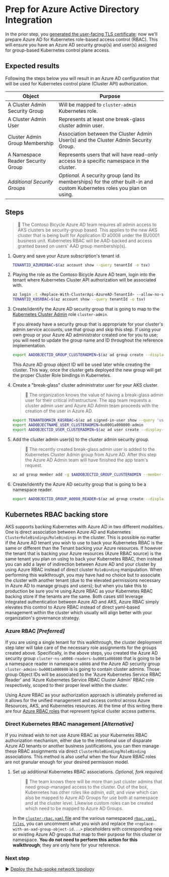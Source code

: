 # Prep for Azure Active Directory Integration

In the prior step, you [generated the user-facing TLS certificate](./02-ca-certificates.md); now we'll prepare Azure AD for Kubernetes role-based access control (RBAC). This will ensure you have an Azure AD security group(s) and user(s) assigned for group-based Kubernetes control plane access.

## Expected results

Following the steps below you will result in an Azure AD configuration that will be used for Kubernetes control plane (Cluster API) authorization.

| Object                             | Purpose                                                 |
|------------------------------------|---------------------------------------------------------|
| A Cluster Admin Security Group     | Will be mapped to `cluster-admin` Kubernetes role.      |
| A Cluster Admin User               | Represents at least one break-glass cluster admin user. |
| Cluster Admin Group Membership     | Association between the Cluster Admin User(s) and the Cluster Admin Security Group. |
| A Namespace Reader Security Group  | Represents users that will have read-only access to a specific namespace in the cluster. |
| _Additional Security Groups_       | _Optional._ A security group (and its memberships) for the other built-in and custom Kubernetes roles you plan on using. |

## Steps

> :book: The Contoso Bicycle Azure AD team requires all admin access to AKS clusters be security-group based. This applies to the new AKS cluster that is being built for Application ID a0008 under the BU0001 business unit. Kubernetes RBAC will be AAD-backed and access granted based on users' AAD group membership(s).

1. Query and save your Azure subscription's tenant id.

   ```bash
   TENANTID_AZURERBAC=$(az account show --query tenantId -o tsv)
   ```

1. Playing the role as the Contoso Bicycle Azure AD team, login into the tenant where Kubernetes Cluster API authorization will be associated with.

   ```bash
   az login -t <Replace-With-ClusterApi-AzureAD-TenantId> --allow-no-subscriptions
   TENANTID_K8SRBAC=$(az account show --query tenantId -o tsv)
   ```

1. Create/identify the Azure AD security group that is going to map to the [Kubernetes Cluster Admin](https://kubernetes.io/docs/reference/access-authn-authz/rbac/#user-facing-roles) role `cluster-admin`.

   If you already have a security group that is appropriate for your cluster's admin service accounts, use that group and skip this step. If using your own group or your Azure AD administrator created one for you to use; you will need to update the group name and ID throughout the reference implementation.

   ```bash
   export AADOBJECTID_GROUP_CLUSTERADMIN=$(az ad group create --display-name 'cluster-admins-bu0001a000800' --mail-nickname 'cluster-admins-bu0001a000800' --description "Principals in this group are cluster admins in the bu0001a000800 cluster." --query objectId -o tsv)
   ```

   This Azure AD group object ID will be used later while creating the cluster. This way, once the cluster gets deployed the new group will get the proper Cluster Role bindings in Kubernetes.

1. Create a "break-glass" cluster administrator user for your AKS cluster.

   > :book: The organization knows the value of having a break-glass admin user for their critical infrastructure. The app team requests a cluster admin user and Azure AD Admin team proceeds with the creation of the user in Azure AD.

   ```bash
   export TENANTDOMAIN_K8SRBAC=$(az ad signed-in-user show --query 'userPrincipalName' -o tsv | cut -d '@' -f 2 | sed 's/\"//')
   export AADOBJECTNAME_USER_CLUSTERADMIN=bu0001a000800-admin
   export AADOBJECTID_USER_CLUSTERADMIN=$(az ad user create --display-name=${AADOBJECTNAME_USER_CLUSTERADMIN} --user-principal-name ${AADOBJECTNAME_USER_CLUSTERADMIN}@${TENANTDOMAIN_K8SRBAC} --force-change-password-next-login --password ChangeMebu0001a0008AdminChangeMe --query objectId -o tsv)
   ```

1. Add the cluster admin user(s) to the cluster admin security group.

   > :book: The recently created break-glass admin user is added to the Kubernetes Cluster Admin group from Azure AD. After this step the Azure AD Admin team will have finished the app team's request.

   ```bash
   az ad group member add -g $AADOBJECTID_GROUP_CLUSTERADMIN --member-id $AADOBJECTID_USER_CLUSTERADMIN
   ```

1. Create/identify the Azure AD security group that is going to be a namespace reader.

   ```bash
   export AADOBJECTID_GROUP_A0008_READER=$(az ad group create --display-name 'cluster-ns-a0008-readers-bu0001a000800' --mail-nickname 'cluster-ns-a0008-readers-bu0001a000800' --description "Principals in this group are readers of namespace a0008 in the bu0001a000800 cluster." --query objectId -o tsv)
   ```

## Kubernetes RBAC backing store

AKS supports backing Kubernetes with Azure AD in two different modalities. One is direct association between Azure AD and Kubernetes `ClusterRoleBindings`/`RoleBindings` in the cluster. This is possible no matter if the Azure AD tenant you wish to use to back your Kubernetes RBAC is the same or different than the Tenant backing your Azure resources. If however the tenant that is backing your Azure resources (Azure RBAC source) is the same tenant you plan on using to back your Kubernetes RBAC, then instead you can add a layer of indirection between Azure AD and your cluster by using Azure RBAC instead of direct cluster `RoleBinding` manipulation.  When performing this walkthrough, you may have had no choice but to associate the cluster with another tenant (due to the elevated permissions necessary in Azure AD to manage groups and users); but when you take this to production be sure you're using Azure RBAC as your Kubernetes RBAC backing store if the tenants are the same. Both cases still leverage integrated authentication between Azure AD and AKS, Azure RBAC simply elevates this control to Azure RBAC instead of direct yaml-based management within the cluster which usually will align better with your organization's governance strategy.

### Azure RBAC _[Preferred]_

If you are using a single tenant for this walkthrough, the cluster deployment step later will take care of the necessary role assignments for the groups created above.  Specifically, in the above steps, you created the Azure AD security group `cluster-ns-a0008-readers-bu0001a000800` that is going to be a namespace reader in namespace `a0008` and the Azure AD security group `cluster-admins-bu0001a000800` is is going to contain cluster admins. Those group Object IDs will be associated to the 'Azure Kubernetes Service RBAC Reader' and 'Azure Kubernetes Service RBAC Cluster Admin' RBAC role respectively, scoped to their proper level within the cluster.

Using Azure RBAC as your authorization approach is ultimately preferred as it allows for the unified management and access control across Azure Resources, AKS, and Kubernetes resources.  At the time of this writing there are four [Azure RBAC roles](https://docs.microsoft.com/azure/aks/manage-azure-rbac#create-role-assignments-for-users-to-access-cluster) that represent typical cluster access patterns.

### Direct Kubernetes RBAC management _[Alternative]_

If you instead wish to not use Azure RBAC as your Kubernetes RBAC authorization mechanism, either due to the intentional use of disparate Azure AD tenants or another business justifications, you can then manage these RBAC assignments via direct `ClusterRoleBinding`/`RoleBinding` associations. This method is also useful when the four Azure RBAC roles are not granular enough for your desired permission model.

1. Set up additional Kubernetes RBAC associations. _Optional, fork required._

   > :book:  The team knows there will be more than just cluster admins that need group-managed access to the cluster. Out of the box, Kubernetes has other roles like _admin_, _edit_, and _view_ which can also be mapped to Azure AD Groups for use both at namespace and at the cluster level. Likewise custom roles can be created which need to be mapped to Azure AD Groups.

   In the [`cluster-rbac.yaml` file](./cluster-manifests/cluster-rbac.yaml) and the various namespaced [`rbac.yaml files`](./cluster-manifests/cluster-baseline-settings/rbac.yaml), you can uncomment what you wish and replace the `<replace-with-an-aad-group-object-id...>` placeholders with corresponding new or existing Azure AD groups that map to their purpose for this cluster or namespace. **You do not need to perform this action for this walkthrough**; they are only here for your reference.

### Next step

:arrow_forward: [Deploy the hub-spoke network topology](./04-networking.md)
